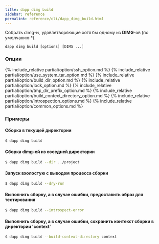```yaml
---
title: dapp dimg build
sidebar: reference
permalink: reference/cli/dapp_dimg_build.html
---
```


Собрать dimg-ы, удовлетворяющие хотя бы одному из **DIMG**-ов (по умолчанию *).

```
dapp dimg build [options] [DIMG ...]
```

### Опции
{% include_relative partial/option/ssh_option.md %}
{% include_relative partial/option/use_system_tar_option.md %}
{% include_relative partial/option/build_dir_option.md %}
{% include_relative partial/option/lock_option.md %}
{% include_relative partial/option/tmp_dir_prefix_option.md %}
{% include_relative partial/option/build_context_directory_option.md %}
{% include_relative partial/option/introspection_options.md %}
{% include_relative partial/option/common_options.md %}

### Примеры

#### Сборка в текущей директории
```bash
$ dapp dimg build
```

#### Сборка dimg-ей из соседней директории
```bash
$ dapp dimg build --dir ../project
```

#### Запуск вхолостую с выводом процесса сборки
```bash
$ dapp dimg build --dry-run
```

#### Выполнить сборку, а в случае ошибки, предоставить образ для тестирования
```bash
$ dapp dimg build --introspect-error
```

#### Выполнить сборку, а в случае ошибки, сохранить контекст сборки в директории 'context'
```bash
$ dapp dimg build --build-context-directory context
```
